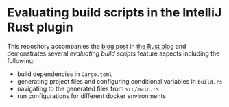 # Evaluating build scripts in the IntelliJ Rust plugin

This repository accompanies the [blog post](https://blog.jetbrains.com/rust/2022/10/24/evaluating-build-scripts-in-the-intellij-rust-plugin/)  in [the Rust blog](https://blog.jetbrains.com/rust/) and demonstrates several *evaluating build scripts* feature aspects including the following:

* build dependencies in `Cargo.toml`
* generating project files and configuring conditional variables in `build.rs`
* navigating to the generated files from `src/main.rs` 
* run configurations for different docker environments